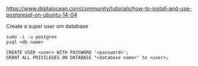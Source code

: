 https://www.digitalocean.com/community/tutorials/how-to-install-and-use-postgresql-on-ubuntu-14-04

Create a super user om database

```
sudo -i -u postgres
psql <db name>

CREATE USER <user> WITH PASSWORD '<password>';
GRANT ALL PRIVILEGES ON DATABASE "<database name>" to <user>;
```
